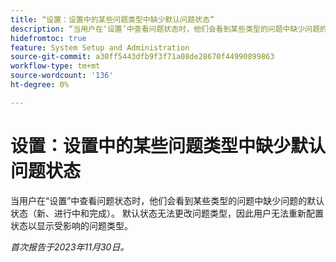 ```yaml
---
title: “设置：设置中的某些问题类型中缺少默认问题状态”
description: “当用户在‘设置’中查看问题状态时，他们会看到某些类型的问题中缺少问题的默认状态（新、进行中和完成）。 默认状态无法更改问题类型，因此用户无法重新配置状态以显示受影响的问题类型。”
hidefromtoc: true
feature: System Setup and Administration
source-git-commit: a30ff5443dfb9f3f71a08de28670f44990899863
workflow-type: tm+mt
source-wordcount: '136'
ht-degree: 0%

---
```



# 设置：设置中的某些问题类型中缺少默认问题状态

当用户在“设置”中查看问题状态时，他们会看到某些类型的问题中缺少问题的默认状态（新、进行中和完成）。 默认状态无法更改问题类型，因此用户无法重新配置状态以显示受影响的问题类型。

_首次报告于2023年11月30日。_

